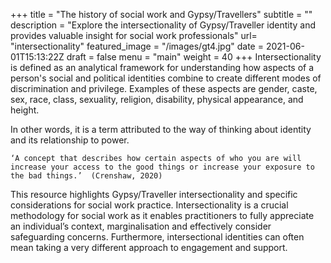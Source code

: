 +++
title = "The history of social work and Gypsy/Travellers"
subtitle = ""
description = "Explore the intersectionality of Gypsy/Traveller identity and provides valuable insight for social work professionals"
url= "intersectionality"
featured_image =  "/images/gt4.jpg"
date = 2021-06-01T15:13:22Z
draft = false
menu = "main"
weight = 40
+++
Intersectionality is defined as an analytical framework for understanding how aspects of a person's social and political identities combine to create different modes of discrimination and privilege. Examples of these aspects are gender, caste, sex, race, class, sexuality, religion, disability, physical appearance, and height.

In other words, it is a term attributed to the way of thinking about identity and its relationship to power.

    ‘A concept that describes how certain aspects of who you are will increase your access to the good things or increase your exposure to the bad things.’  (Crenshaw, 2020)

This resource highlights Gypsy/Traveller intersectionality and specific considerations for social work practice. Intersectionality is a crucial methodology for social work as it enables practitioners to fully appreciate an individual’s context, marginalisation and effectively consider safeguarding concerns. Furthermore, intersectional identities can often mean taking a very different approach to engagement and support.
